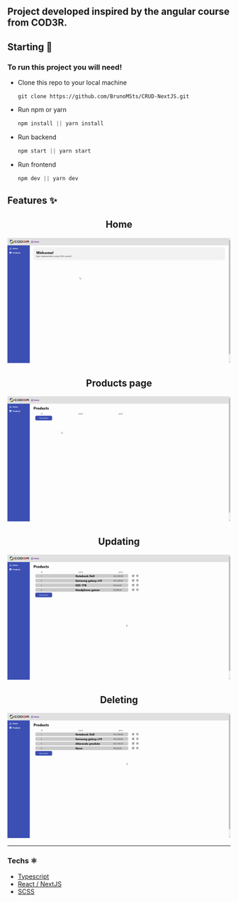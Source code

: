 ## Project developed inspired by the angular course from COD3R.

## Starting 🚀
### To run this project you will need!
- Clone this repo to your local machine
  ```
  git clone https://github.com/BrunoMSts/CRUD-NextJS.git
  ```
- Run npm or yarn
  ```javascript
  npm install || yarn install
  ```
- Run backend
  ```javascript
  npm start || yarn start
  ```
- Run frontend
  ```javascript
  npm dev || yarn dev
  ```

## Features ✨

<h2 align="center">Home</h2>
<p align="center"><img src="./gifs/gif_home.gif"/></p>


<h2 align="center">Products page</h2>
<p align="center"><img src="./gifs/gif_adding.gif"/></p>


<h2 align="center">Updating</h2>
<p align="center"><img src="./gifs/gif_editing.gif"/></p>


<h2 align="center">Deleting</h2>
<p align="center"><img src="./gifs/gif_delete.gif"/></p>

---

### Techs ⚛
- [Typescript](https://www.typescriptlang.org/)
- [React / NextJS](https://nextjs.org/)
- [SCSS](https://sass-lang.com/)
